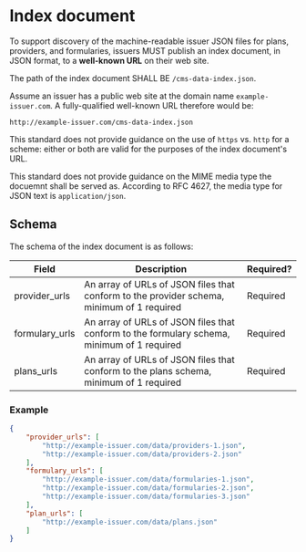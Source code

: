 Index document
==============

To support discovery of the machine-readable issuer JSON files for plans,
providers, and formularies, issuers MUST publish an index document, in JSON
format, to a **well-known URL** on their web site.

The path of the index document SHALL BE `/cms-data-index.json`.

Assume an issuer has a public web site at the domain name `example-issuer.com`.
A fully-qualified well-known URL therefore would be:

```
http://example-issuer.com/cms-data-index.json
```

This standard does not provide guidance on the use of `https` vs. `http` for
a scheme: either or both are valid for the purposes of the index document's URL.

This standard does not provide guidance on the MIME media type the docuemnt
shall be served as. According to RFC 4627, the media type for JSON text is
`application/json`.

Schema
------

The schema of the index document is as follows:

| Field | Description | Required? |
| ----- | ----------- | --------- |
| provider_urls | An array of URLs of JSON files that conform to the provider schema, minimum of 1 required | Required |
| formulary_urls | An array of URLs of JSON files that conform to the formulary schema, minimum of 1 required | Required |
| plans_urls | An array of URLs of JSON files that conform to the plans schema, minimum of 1 required | Required |

### Example

``` json
{
    "provider_urls": [
        "http://example-issuer.com/data/providers-1.json",
        "http://example-issuer.com/data/providers-2.json"
    ],
    "formulary_urls": [
        "http://example-issuer.com/data/formularies-1.json",
        "http://example-issuer.com/data/formularies-2.json",
        "http://example-issuer.com/data/formularies-3.json"
    ],
    "plan_urls": [
        "http://example-issuer.com/data/plans.json"
    ]
}
```
